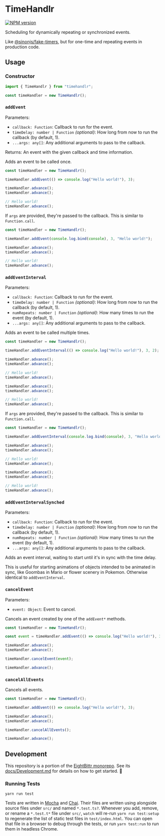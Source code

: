 <!-- Top -->
# TimeHandlr

[![NPM version](https://badge.fury.io/js/timehandlr.svg)](http://badge.fury.io/js/timehandlr)

Scheduling for dynamically repeating or synchronized events.
<!-- /Top -->

Like [@sinonjs/fake-timers](https://github.com/sinonjs/fake-timers), but for one-time and repeating events in production code.

## Usage

### Constructor

```typescript
import { TimeHandlr } from "timehandlr";

const timeHandler = new TimeHandlr();
```

### `addEvent`

Parameters:

-   `callback: Function`: Callback to run for the event.
-   `timeDelay: number | Function` _(optional)_: How long from now to run the callback (by default, 1).
-   `...args: any[]`: Any additional arguments to pass to the callback.

Returns: An event with the given callback and time information.

Adds an event to be called once.

```typescript
const timeHandler = new TimeHandlr();

timeHandler.addEvent(() => console.log("Hello world!"), 3);

timeHandler.advance();
timeHandler.advance();

// Hello world!
timeHandler.advance();
```

If `args` are provided, they're passed to the callback.
This is similar to `Function.call`.

```typescript
const timeHandler = new TimeHandlr();

timeHandler.addEvent(console.log.bind(console), 3, "Hello world!");

timeHandler.advance();
timeHandler.advance();

// Hello world!
timeHandler.advance();
```

### `addEventInterval`

Parameters:

-   `callback: Function`: Callback to run for the event.
-   `timeDelay: number | Function` _(optional)_: How long from now to run the callback (by default, 1).
-   `numRepeats: number | Function` _(optional)_: How many times to run the event (by default, 1).
-   `...args: any[]`: Any additional arguments to pass to the callback.

Adds an event to be called multiple times.

```typescript
const timeHandler = new TimeHandlr();

timeHandler.addEventInterval(() => console.log("Hello world!"), 3, 2);

timeHandler.advance();
timeHandler.advance();

// Hello world!
timeHandler.advance();

timeHandler.advance();
timeHandler.advance();

// Hello world!
timeHandler.advance();
```

If `args` are provided, they're passed to the callback.
This is similar to `Function.call`.

```typescript
const timeHandler = new TimeHandlr();

timeHandler.addEventInterval(console.log.bind(console), 3, "Hello world!");

timeHandler.advance();
timeHandler.advance();

// Hello world!
timeHandler.advance();

timeHandler.advance();
timeHandler.advance();

// Hello world!
timeHandler.advance();
```

### `addEventIntervalSynched`

Parameters:

-   `callback: Function`: Callback to run for the event.
-   `timeDelay: number | Function` _(optional)_: How long from now to run the callback (by default, 1).
-   `numRepeats: number | Function` _(optional)_: How many times to run the event (by default, 1).
-   `...args: any[]`: Any additional arguments to pass to the callback.

Adds an event interval, waiting to start until it's in sync with the time delay.

This is useful for starting animations of objects intended to be animated in sync,
like Goombas in Mario or flower scenery in Pokemon.
Otherwise identical to `addEventInterval`.

### `cancelEvent`

Parameters:

-   `event: Object`: Event to cancel.

Cancels an event created by one of the `addEvent*` methods.

```typescript
const timeHandler = new TimeHandlr();

const event = timeHandler.addEvent(() => console.log("Hello world!"), 3);

timeHandler.advance();
timeHandler.advance();

timeHandler.cancelEvent(event);

timeHandler.advance();
```

### `cancelAllEvents`

Cancels all events.

```typescript
const timeHandler = new TimeHandlr();

timeHandler.addEvent(() => console.log("Hello world!"), 3);

timeHandler.advance();
timeHandler.advance();

timeHandler.cancelAllEvents();

timeHandler.advance();
```

<!-- Development -->
## Development

This repository is a portion of the [EightBittr monorepo](https://raw.githubusercontent.com/FullScreenShenanigans/EightBittr).
See its [docs/Development.md](../../docs/Development.md) for details on how to get started. 💖

### Running Tests

```shell
yarn run test
```

Tests are written in [Mocha](https://github.com/mochajs/mocha) and [Chai](https://github.com/chaijs/chai).
Their files are written using alongside source files under `src/` and named `*.test.ts?`.
Whenever you add, remove, or rename a `*.test.t*` file under `src/`, `watch` will re-run `yarn run test:setup` to regenerate the list of static test files in `test/index.html`.
You can open that file in a browser to debug through the tests, or run `yarn test:run` to run them in headless Chrome.

<!-- Maps -->
<!-- /Maps -->
<!-- /Development -->
